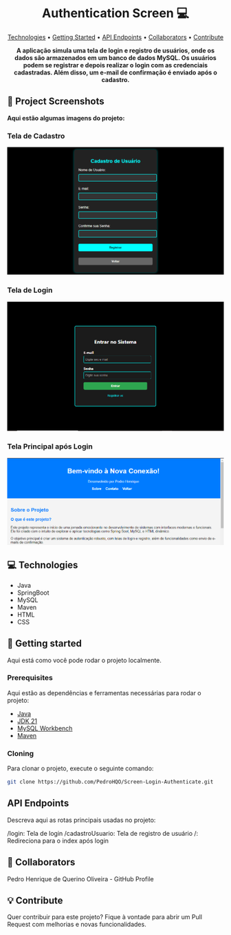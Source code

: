 <h1 align="center" style="font-weight: bold;">Authentication Screen 💻</h1>

<p align="center">
 <a href="#technologies">Technologies</a> • 
 <a href="#getting-started">Getting Started</a> • 
 <a href="#api-endpoints">API Endpoints</a> •
 <a href="#collaborators">Collaborators</a> •
 <a href="#contribute">Contribute</a>
</p>

<p align="center">
    <b>A aplicação simula uma tela de login e registro de usuários, onde os dados são armazenados em um banco de dados MySQL. Os usuários podem se registrar e depois realizar o login com as credenciais cadastradas. Além disso, um e-mail de confirmação é enviado após o cadastro.</b>
</p>

<h2 id="images">📸 Project Screenshots</h2>
<b>Aqui estão algumas imagens do projeto:</b>

### Tela de Cadastro
<img src="./images/tela_cadastro.png" alt="Tela de Cadastro" width="600"/>

### Tela de Login
<img src="./images/tela_login.png" alt="Tela de Login" width="600"/>

### Tela Principal após Login
<img src="./images/tela_principal.png" alt="Tela Principal" width="600"/>


<h2 id="technologies">💻 Technologies</h2>

- Java
- SpringBoot
- MySQL
- Maven
- HTML
- CSS

<h2 id="getting-started">🚀 Getting started</h2>

Aqui está como você pode rodar o projeto localmente.

<h3>Prerequisites</h3>

Aqui estão as dependências e ferramentas necessárias para rodar o projeto:

- [Java](https://www.java.com)
- [JDK 21](https://www.oracle.com/java/technologies/javase-jdk21-downloads.html)
- [MySQL Workbench](https://dev.mysql.com/downloads/workbench/)
- [Maven](https://maven.apache.org/)

<h3>Cloning</h3>

Para clonar o projeto, execute o seguinte comando:

```bash
git clone https://github.com/PedroHQO/Screen-Login-Authenticate.git

```
<h2 id="routes">API Endpoints</h2>
Descreva aqui as rotas principais usadas no projeto:

/login: Tela de login
/cadastroUsuario: Tela de registro de usuário
/: Redireciona para o index após login

<h2 id="collaborators">👥 Collaborators</h2>
Pedro Henrique de Querino Oliveira - GitHub Profile

<h2 id="contribute">💡 Contribute</h2>
Quer contribuir para este projeto? Fique à vontade para abrir um Pull Request com melhorias e novas funcionalidades.